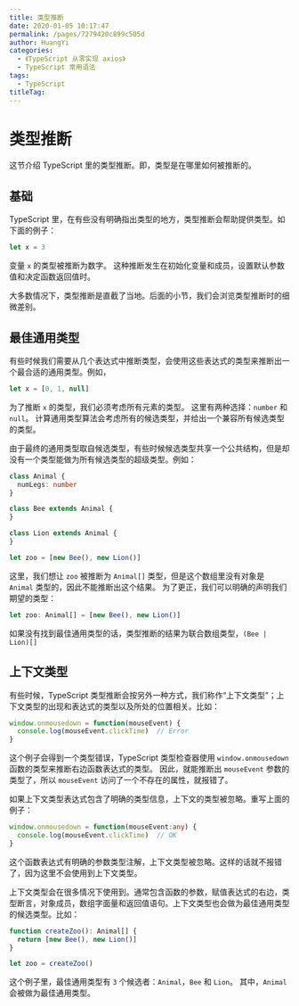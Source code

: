```yaml
---
title: 类型推断
date: 2020-01-05 10:17:47
permalink: /pages/7279420c899c505d
author: HuangYi
categories: 
  - 《TypeScript 从零实现 axios》
  - TypeScript 常用语法
tags: 
  - TypeScript
titleTag: 
---
```

# 类型推断

这节介绍 TypeScript 里的类型推断。即，类型是在哪里如何被推断的。

## 基础

TypeScript 里，在有些没有明确指出类型的地方，类型推断会帮助提供类型。如下面的例子：

```typescript
let x = 3
```

变量 `x` 的类型被推断为数字。 这种推断发生在初始化变量和成员，设置默认参数值和决定函数返回值时。

大多数情况下，类型推断是直截了当地。后面的小节，我们会浏览类型推断时的细微差别。

## 最佳通用类型

有些时候我们需要从几个表达式中推断类型，会使用这些表达式的类型来推断出一个最合适的通用类型。例如，

```typescript
let x = [0, 1, null]
```

为了推断 `x` 的类型，我们必须考虑所有元素的类型。 这里有两种选择：`number` 和 `null`。 计算通用类型算法会考虑所有的候选类型，并给出一个兼容所有候选类型的类型。

由于最终的通用类型取自候选类型，有些时候候选类型共享一个公共结构，但是却没有一个类型能做为所有候选类型的超级类型。例如：

```typescript
class Animal {
  numLegs: number
}

class Bee extends Animal {
}

class Lion extends Animal {
}

let zoo = [new Bee(), new Lion()]
```
这里，我们想让 `zoo` 被推断为 `Animal[]` 类型，但是这个数组里没有对象是 `Animal` 类型的，因此不能推断出这个结果。 为了更正，我们可以明确的声明我们期望的类型：

```typescript
let zoo: Animal[] = [new Bee(), new Lion()]
```

如果没有找到最佳通用类型的话，类型推断的结果为联合数组类型，`(Bee | Lion)[]`

## 上下文类型

有些时候，TypeScript 类型推断会按另外一种方式，我们称作“上下文类型”；上下文类型的出现和表达式的类型以及所处的位置相关。比如：

```typescript
window.onmousedown = function(mouseEvent) {
  console.log(mouseEvent.clickTime)  // Error
}
```

这个例子会得到一个类型错误，TypeScript 类型检查器使用 `window.onmousedown` 函数的类型来推断右边函数表达式的类型。 因此，就能推断出 `mouseEvent` 参数的类型了，所以 `mouseEvent` 访问了一个不存在的属性，就报错了。

如果上下文类型表达式包含了明确的类型信息，上下文的类型被忽略。重写上面的例子：

```typescript
window.onmousedown = function(mouseEvent:any) {
  console.log(mouseEvent.clickTime)  // OK
}
```

这个函数表达式有明确的参数类型注解，上下文类型被忽略。这样的话就不报错了，因为这里不会使用到上下文类型。

上下文类型会在很多情况下使用到。通常包含函数的参数，赋值表达式的右边，类型断言，对象成员，数组字面量和返回值语句。上下文类型也会做为最佳通用类型的候选类型。比如：

```typescript
function createZoo(): Animal[] {
  return [new Bee(), new Lion()]
}

let zoo = createZoo()
```

这个例子里，最佳通用类型有 `3` 个候选者：`Animal`，`Bee` 和 `Lion`。 其中，`Animal` 会被做为最佳通用类型。
